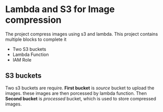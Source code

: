 # Lambda and S3 for Image compression

The project compress images using s3 and lambda. This project contains multiple blocks to complete it

- Two S3 buckets
- Lambda Function
- IAM Role

## S3 buckets

Two s3 buckets are require. **First bucket** is *source* bucket to upload the images. these images are then porcessed by lambda function. Then **Second bucket** is *processed* bucket, which is used to store compressed images.

